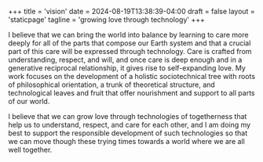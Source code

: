 +++
title = 'vision'
date = 2024-08-19T13:38:39-04:00
draft = false
layout = 'staticpage'
tagline = 'growing love through technology'
+++

I believe that we can bring the world into balance by learning to care more deeply for all of the parts that compose our Earth system and that a crucial part of this care will be expressed through technology. Care is crafted from understanding, respect, and will, and once care is deep enough and in a generative reciprocal relationship, it gives rise to self-expanding love. My work focuses on the development of a holistic sociotechnical tree with roots of philosophical orientation, a trunk of theoretical structure, and technological leaves and fruit that offer nourishment and support to all parts of our world.

I believe that we can grow love through technologies of togetherness that help us to understand, respect, and care for each other, and I am doing my best to support the responsible development of such technologies so that we can move though these trying times towards a world where we are all well together.
